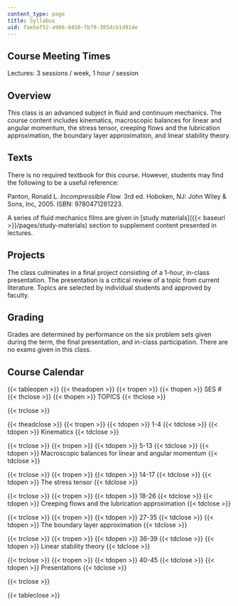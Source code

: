 ```yaml
---
content_type: page
title: Syllabus
uid: fae5ef52-a966-8450-fb79-3854cb1d914e
---
```


Course Meeting Times
--------------------

Lectures: 3 sessions / week, 1 hour / session

Overview
--------

This class is an advanced subject in fluid and continuum mechanics. The course content includes kinematics, macroscopic balances for linear and angular momentum, the stress tensor, creeping flows and the lubrication approximation, the boundary layer approximation, and linear stability theory.

Texts
-----

There is no required textbook for this course. However, students may find the following to be a useful reference:

Panton, Ronald L. _Incompressible Flow._ 3rd ed. Hoboken, NJ: John Wiley & Sons, Inc, 2005. ISBN: 9780471261223.

A series of fluid mechanics films are given in [study materials]({{< baseurl >}}/pages/study-materials) section to supplement content presented in lectures.

Projects
--------

The class culminates in a final project consisting of a 1-hour, in-class presentation. The presentation is a critical review of a topic from current literature. Topics are selected by individual students and approved by faculty.

Grading
-------

Grades are determined by performance on the six problem sets given during the term, the final presentation, and in-class participation. There are no exams given in this class.

Course Calendar
---------------

{{< tableopen >}}
{{< theadopen >}}
{{< tropen >}}
{{< thopen >}}
SES #
{{< thclose >}}
{{< thopen >}}
TOPICS
{{< thclose >}}

{{< trclose >}}

{{< theadclose >}}
{{< tropen >}}
{{< tdopen >}}
1-4
{{< tdclose >}}
{{< tdopen >}}
Kinematics
{{< tdclose >}}

{{< trclose >}}
{{< tropen >}}
{{< tdopen >}}
5-13
{{< tdclose >}}
{{< tdopen >}}
Macroscopic balances for linear and angular momentum
{{< tdclose >}}

{{< trclose >}}
{{< tropen >}}
{{< tdopen >}}
14-17
{{< tdclose >}}
{{< tdopen >}}
The stress tensor
{{< tdclose >}}

{{< trclose >}}
{{< tropen >}}
{{< tdopen >}}
18-26
{{< tdclose >}}
{{< tdopen >}}
Creeping flows and the lubrication approximation
{{< tdclose >}}

{{< trclose >}}
{{< tropen >}}
{{< tdopen >}}
27-35
{{< tdclose >}}
{{< tdopen >}}
The boundary layer approximation
{{< tdclose >}}

{{< trclose >}}
{{< tropen >}}
{{< tdopen >}}
36-39
{{< tdclose >}}
{{< tdopen >}}
Linear stability theory
{{< tdclose >}}

{{< trclose >}}
{{< tropen >}}
{{< tdopen >}}
40-45
{{< tdclose >}}
{{< tdopen >}}
Presentations
{{< tdclose >}}

{{< trclose >}}

{{< tableclose >}}
